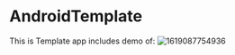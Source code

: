 # AndroidTemplate
This is Template app includes demo of:
![1619087754936](https://user-images.githubusercontent.com/53289959/115700969-e6e96c80-a384-11eb-9fa3-8eaec328fd05.JPEG)
